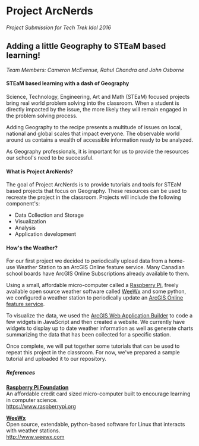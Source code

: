 <h1>Project ArcNerds</h1>
<i>Project Submission for Tech Trek Idol 2016</i>
<h2>Adding a little Geography to STEaM based learning!</h2>

<i>Team Members: Cameron McEvenue, Rahul Chandra and John Osborne</i>

<h4>STEaM based learning with a dash of Geography</h4>

Science, Technology, Engineering, Art and Math (STEaM) focused projects bring real world problem solving into the classroom.  When a student is directly impacted by the issue, the more likely they will remain engaged in the problem solving process.     

Adding Geography to the recipe presents a multitude of issues on local, national and global scales that impact everyone.  The observable world around us contains a wealth of accessible information ready to be analyzed.

As Geography professionals, it is important for us to provide the resources our school's need to be successful.

<h4>What is Project ArcNerds?</h4>

The goal of Project ArcNerds is to provide tutorials and tools for STEaM based projects that focus on Geography.  These resources can be used to recreate the project in the classroom.  Projects will include the following component's:

<ul>
<li>Data Collection and Storage</li>
<li>Visualization</li>
<li>Analysis</li>
<li>Application development</li>
</ul>

<h4>How's the Weather?</h4>

For our first project we decided to periodically upload data from a home-use Weather Station to an ArcGIS Online feature service.  Many Canadian school boards have ArcGIS Online Subscriptions already available to them.

  Using a small, affordable micro-computer called a <a href="https://www.raspberrypi.org/">Raspberry Pi</a>, freely available open source weather software called <a href="http://www.weewx.com/">WeeWx</a> and some python, we configured a weather station to periodically update an <a href="http://services.arcgis.com/EgePHk52tsFjmhbJ/arcgis/rest/services/weather/FeatureServer/">ArcGIS Online feature service</a>.

To visualize the data, we used the <a href="https://developers.arcgis.com/web-appbuilder/">ArcGIS Web Application Builder</a> to code a few widgets in JavaScript and then created a website.  We currently have widgets to display up to date weather information as well as generate charts summarizing the data that has been collected for a specific station.

Once complete, we will put together some tutorials that can be used to repeat this project in the classroom.  For now, we've prepared a sample tutorial and uploaded it to our repository.  

<h5>References</h5>

<b><a href="https://www.raspberrypi.org/">Raspberry Pi Foundation</a></b><br/>
An affordable credit card sized micro-computer built to encourage learning in computer science.
 <br />
<a href="https://www.raspberrypi.org">https://www.raspberrypi.org</a>

<b><a href="http://www.weewx.com/">WeeWx</a></b><br/>
Open source, extendable, python-based software for Linux that interacts with weather stations. <br />
<a href="http://www.weewx.com/">http://www.weewx.com</a>
